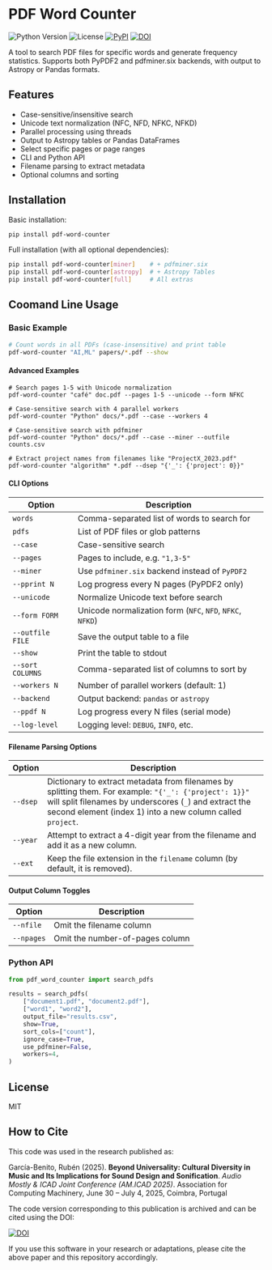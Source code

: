 # PDF Word Counter

![Python Version](https://img.shields.io/badge/python-3.8%2B-blue)
![License](https://img.shields.io/badge/license-MIT-green.svg)
[![PyPI](https://img.shields.io/pypi/v/pdf-word-counter)](https://pypi.org/project/pdf-word-counter/)
[![DOI](https://zenodo.org/badge/985620207.svg)](https://doi.org/10.5281/zenodo.15460201)

A tool to search PDF files for specific words and generate frequency statistics.
Supports both PyPDF2 and pdfminer.six backends, with output to Astropy or Pandas formats.


## Features
- Case-sensitive/insensitive search
- Unicode text normalization (NFC, NFD, NFKC, NFKD)
- Parallel processing using threads
- Output to Astropy tables or Pandas DataFrames
- Select specific pages or page ranges
- CLI and Python API
- Filename parsing to extract metadata
- Optional columns and sorting

## Installation

Basic installation:
```bash
pip install pdf-word-counter
```

Full installation (with all optional dependencies):
```bash
pip install pdf-word-counter[miner]    # + pdfminer.six
pip install pdf-word-counter[astropy]  # + Astropy Tables
pip install pdf-word-counter[full]     # All extras
```

## Coomand Line Usage 

### Basic Example
```bash
# Count words in all PDFs (case-insensitive) and print table
pdf-word-counter "AI,ML" papers/*.pdf --show

```

#### Advanced Examples
```
# Search pages 1-5 with Unicode normalization
pdf-word-counter "café" doc.pdf --pages 1-5 --unicode --form NFKC

# Case-sensitive search with 4 parallel workers
pdf-word-counter "Python" docs/*.pdf --case --workers 4

# Case-sensitive search with pdfminer
pdf-word-counter "Python" docs/*.pdf --case --miner --outfile counts.csv

# Extract project names from filenames like "ProjectX_2023.pdf"
pdf-word-counter "algorithm" *.pdf --dsep "{'_': {'project': 0}}" 
```

#### CLI Options

| Option           | Description                                               |
| ---------------- | --------------------------------------------------------- |
| `words`          | Comma-separated list of words to search for               |
| `pdfs`           | List of PDF files or glob patterns                        |
| `--case`         | Case-sensitive search                                     |
| `--pages`        | Pages to include, e.g. `"1,3-5"`                          |
| `--miner`        | Use `pdfminer.six` backend instead of `PyPDF2`            |
| `--pprint N`     | Log progress every N pages (PyPDF2 only)                  |
| `--unicode`      | Normalize Unicode text before search                      |
| `--form FORM`    | Unicode normalization form (`NFC`, `NFD`, `NFKC`, `NFKD`) |
| `--outfile FILE` | Save the output table to a file                           |
| `--show`         | Print the table to stdout                                 |
| `--sort COLUMNS` | Comma-separated list of columns to sort by                |
| `--workers N`    | Number of parallel workers (default: 1)                   |
| `--backend`      | Output backend: `pandas` or `astropy`                     |
| `--ppdf N`       | Log progress every N files (serial mode)                  |
| `--log-level`    | Logging level: `DEBUG`, `INFO`, etc.                      |


#### Filename Parsing Options

| Option   | Description                                                                                                                                                                                                                    |
| -------- | ------------------------------------------------------------------------------------------------------------------------------------------------------------------------------------------------------------------------------ |
| `--dsep` | Dictionary to extract metadata from filenames by splitting them. For example: `"{'_': {'project': 1}}"` will split filenames by underscores (`_`) and extract the second element (index 1) into a new column called `project`. |
| `--year` | Attempt to extract a 4-digit year from the filename and add it as a new column.                                                                                                                                                |
| `--ext`  | Keep the file extension in the `filename` column (by default, it is removed).                                                                                                                                                  |


#### Output Column Toggles

| Option     | Description                     |
| ---------- | ------------------------------- |
| `--nfile`  | Omit the filename column        |
| `--npages` | Omit the number-of-pages column |



### Python API
```python
from pdf_word_counter import search_pdfs

results = search_pdfs(
    ["document1.pdf", "document2.pdf"],
    ["word1", "word2"],
    output_file="results.csv",
    show=True,
    sort_cols=["count"],
    ignore_case=True,
    use_pdfminer=False,
    workers=4,
)
```

## License
MIT

## How to Cite
This code was used in the research published as:

García-Benito, Rubén (2025). **Beyond Universality: Cultural Diversity in Music and Its Implications for Sound Design and Sonification**. *Audio Mostly & ICAD Joint Conference (AM.ICAD 2025)*. Association for Computing Machinery, June 30 – July 4, 2025, Coimbra, Portugal

The code version corresponding to this publication is archived and can be cited using the DOI:

[![DOI](https://zenodo.org/badge/985620207.svg)](https://doi.org/10.5281/zenodo.15460201)

If you use this software in your research or adaptations, please cite the above paper and this repository accordingly.
